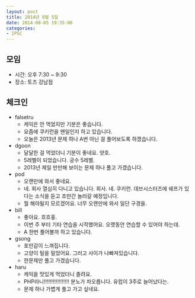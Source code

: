 ```yaml
---
layout: post
title: 2014년 8월 5일
date: 2014-08-05 19:35:00
categories:
- IPSC
---
```


## 모임

* 시간: 오후 7:30 ~ 9:30
* 장소: 토즈 강남점

## 체크인

* falsetru
    * 케익은 안 먹었지만 기분은 좋습니다.
    * 요즘에 쿠키런을 왠일인지 하고 있습니다.
    * 오늘은 2013년 문제 하나 A번 아닌 걸 풀어보도록 하겠습니다.
* dgoon
    * 달달한 걸 먹었더니 기분이 좋네요. 얏호.
    * 5레벨이 되었습니다. 궁수 5레벨.
    * 2013년 제일 만만해 보이는 문제 하나 풀고 가겠습니다.
* pod
    * 오랜만에 와서 좋네요.
    * 네. 회사 열심히 다니고 있습니다. 회사. 네. 쿠키런. 데브시스터즈에 쉐프가 있다는 소식을 듣고 조만간 놀러갈 예정입니다.
    * 뭘 해야될지 모르겠어요. 너무 오랜만에 와서 일단 구경을.
* bill
    * 좋아요. 흐흐흫.
    * 이번 주 부터 기타 연습을 시작했어요. 오랫동안 연습할 수 있어야 하는데.
    * A 한번 풀어볼까 하고 있습니다.
* gsong
    * 포만감이 느껴집니다.
    * 고양이 털을 밀었어요. 그러고 사이가 나빠져있습니다.
    * 한문제만 풀고 가겠습니다.
* haru
    * 케익을 맛있게 먹었더니 졸려요.
    * PHP라니!!!!!!!!!!!!!!!!! 분노가 차오릅니다. 유럽이 3주로 늘어났다는.
    * 문제 하나 가볍게 풀고 가고 싶네요.
